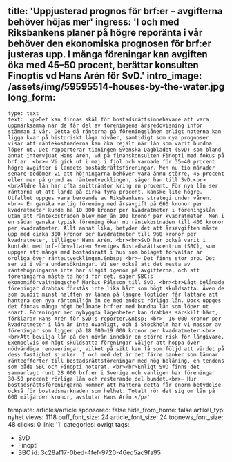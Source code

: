 title: 'Uppjusterad prognos för brf:er – avgifterna behöver höjas mer'
ingress: 'I och med Riksbankens planer på högre reporänta i vår behöver den ekonomiska prognosen för brf:er justeras upp. I många föreningar kan avgiften öka med 45–50 procent, berättar konsulten Finoptis vd Hans Arén för SvD.'
intro_image: /assets/img/59595514-houses-by-the-water.jpg
long_form:
  -
    type: text
    text: '<p>Det kan finnas skäl för bostadsrättsinnehavare att vara uppmärksamma när de får del av föreningens årsredovisning inför stämman i vår. Detta då räntorna på föreningslånen enligt noterna kan ligga kvar på historiskt låga nivåer, samtidigt som nya prognoser visar att räntekostnaderna kan öka rejält när lån som varit bundna löper ut. Det rapporterar tidningen Svenska Dagbladet (SvD) som bland annat intervjuat Hans Arén, vd på finanskonsulten Finopti med fokus på brf:er. <br>– Vi gick ut i maj i fjol och varnade för 35–40 procent högre avgifter i landets bostadsrättsföreningar. Men nu tio månader senare bedömer vi att höjningarna behöver vara ännu större, 45 procent eller mer på grund av ränteutvecklingen, säger han till SvD.<br><br>Äldre lån har ofta snitträntor kring en procent. För nya lån ser räntorna ut att landa på cirka fyra procent, kanske lite högre. Utfallet uppges vara beroende av Riksbankens strategi under våren. <br>– En ganska vanlig förening med årsavgift på 660 kronor per kvadratmeter kunde ha 10 000 kronor per kvadratmeter i föreningslån utan att räntekostnaden blev mer än 100 kronor per kvadratmeter. Men i en sådan ganska typisk förening ökar nu räntekostnaden till 400 kronor per kvadratmeter. Allt annat lika, betyder det att årsavgiften måste upp med cirka 300 kronor per kvadratmeter till 960 kronor per kvadratmeter, tillägger Hans Arén. <br><br>SvD har också varit i kontakt med brf-förvaltaren Sveriges Bostadsrättscentrum (SBC), som uppger att många med bostadsrätt i hus som bolaget förvaltar är oroliga över ränteutvecklingen.&nbsp; <br>– Det finns stor oro. Det ser vi i våra undersökningar. Vi ser också att det mesta av räntehöjningarna inte har slagit igenom på avgifterna, och att föreningarna måste ta höjd för det, säger SBC:s ekonomiförvaltningschef Markus Pålsson till SvD. <br><br>Lågt belånade föreningar drabbas förstås inte lika hårt som högt skuldsatta. Även de som bundit minst hälften av lånen på längre löptider får lättare att hantera den nya räntemiljön än de med endast rörliga lån. Dock uppges det finnas många högt belånade brf:er med bundna lån som löper ut snart. Föreningar med nybyggda lägenheter kan drabbas särskilt hårt, förklarar Hans Arén för SvD:s reporter.&nbsp; <br>– 16 000 kronor per kvadratmeter i lån är inte ovanligt, och i Stockholm har vi massor av föreningar som ligger på 18 000–19 000 kronor per kvadratmeter.<br><br>Att bevilja lån på den nivån innebär en större risk för långivare. Exempelvis om högt skuldsatta föreningar väljer att hoppa över nödvändiga renoveringar, vilket på sikt kan få som följd att värdet på dess fastighet sjunker. I och med det är det färre banker som lämnar ränteofferter till bostadsrättsföreningar med hög belåning, en tendens som både SBC och Finopti noterat. <br><br>Enligt SvD finns det sammanlagt runt 28 000 brf:er i Sverige och vanligen har föreningar 30–50 procent rörliga lån och resterande del bundet.<br>– Hur bostadsrättsföreningarna kommer att hantera detta får enorm betydelse också för bostadsmarknaden som helhet. Totalt rör det sig om lån på 600 miljarder kronor, avslutar Hans Arén.</p>'
template: articles/article
sponsored: false
hide_from_home: false
artikel_typ: nyhet
views: 1118
puff_font_size: 24
article_font_size: 24
topnews_font_size: 48
clicks: 0
link: '1'
categories: ovrigt
tags:
  - SvD
  - Finopti
  - SBC
id: 3c28af17-0bed-4fef-9720-46ed5ac9fa95

